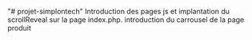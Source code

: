 "# projet-simplontech" 
Introduction des pages js et implantation du scrollReveal sur la page index.php.
introduction du carrousel de la page produit
